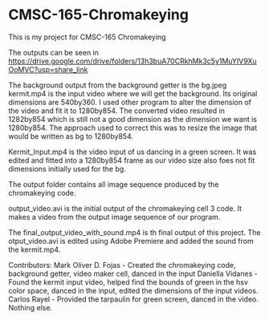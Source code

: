 # CMSC-165-Chromakeying
This is my project for CMSC-165 Chromakeying

The outputs can be seen in https://drive.google.com/drive/folders/13h3buA70CRkhMk3c5y1MuYIV9XuOoMVC?usp=share_link

The background output from the background getter is the bg.jpeg
kermit.mp4 is the input video where we will get the background. Its original dimensions are 540by360. I used other program to alter the dimension of the video and fit it to 1280by854.
The converted video resulted in 1282by854 which is still not a good dimension as the dimension we want is 1280by854. The approach used to correct this was to resize the image that would be written as bg to 1280by854.

Kermit_Input.mp4 is the video input of us dancing in a green screen. It was edited and fitted into a 1280by854 frame as our video size also foes not fit dimensions initially used for the bg.

The output folder contains all image sequence produced by the chromakeying code.

output_video.avi is the initial output of the chromakeying cell 3 code. It makes a video from the output image sequence of our program.

The final_output_video_with_sound.mp4 is th final output of this project. The otput_video.avi is edited using Adobe Premiere and added the sound from the kermit.mp4.

Contributors:
Mark Oliver D. Fojas - Created the chromakeying code, background getter, video maker cell, danced in the input
Daniella Vidanes - Found the kermit input video, helped find the bounds of green in the hsv color space, danced in the input, edited the dimensions of the input videos.
Carlos Rayel - Provided the tarpaulin for green screen, danced in the video. Nothing else.
